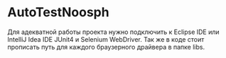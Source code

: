# AutoTestNoosph

Для адекватной работы проекта нужно подключить к Eclipse IDE или IntelliJ Idea IDE  JUnit4 и Selenium WebDriver. 
Так же в коде стоит прописать путь для каждого браузерного драйвера в папке libs. 
